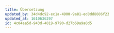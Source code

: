 ```yaml
---
title: Übersetzung
updated_by: 34d4dc92-ec1a-4900-9a81-ed8dd8606f23
updated_at: 1610636297
id: 4c04aa5d-943d-4019-9790-d27b69a9a0d5
---
```

